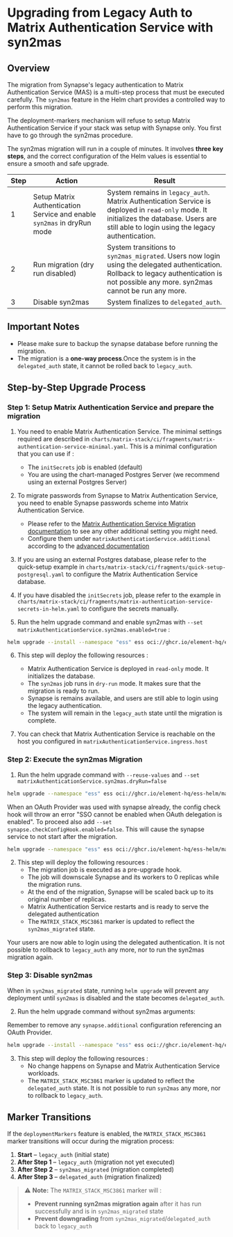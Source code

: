 <!--
Copyright 2025 New Vector Ltd
Copyright 2025 Element Creations Ltd

SPDX-License-Identifier: AGPL-3.0-only
-->

# Upgrading from Legacy Auth to Matrix Authentication Service with syn2mas

## Overview

The migration from Synapse's legacy authentication to Matrix Authentication Service (MAS) is a multi-step process that must be executed carefully. The `syn2mas` feature in the Helm chart provides a controlled way to perform this migration.

The deployment-markers mechanism will refuse to setup Matrix Authentication Service if your stack was setup with Synapse only. You first have to go through the syn2mas procedure.

The syn2mas migration will run in a couple of minutes. It involves **three key steps**, and the correct configuration of the Helm values is essential to ensure a smooth and safe upgrade.

| Step | Action | Result |
|------|--------|--------|
| 1 | Setup Matrix Authentication Service and enable `syn2mas` in dryRun mode | System remains in `legacy_auth`. Matrix Authentication Service is deployed in `read-only` mode. It initializes the database. Users are still able to login using the legacy authentication. |
| 2 | Run migration (dry run disabled) | System transitions to `syn2mas_migrated`. Users now login using the delegated authentication. Rollback to legacy authentication is not possible any more.  syn2mas cannot be run any more. |
| 3 | Disable syn2mas | System finalizes to `delegated_auth`. |

## Important Notes

- Please make sure to backup the synapse database before running the migration.
- The migration is a **one-way process**.Once the system is in the `delegated_auth` state, it cannot be rolled back to `legacy_auth`.

## Step-by-Step Upgrade Process

### Step 1: Setup Matrix Authentication Service and prepare the migration

1. You need to enable Matrix Authentication Service. The minimal settings required are described in `charts/matrix-stack/ci/fragments/matrix-authentication-service-minimal.yaml`. This is a minimal configuration that you can use if :
   - The `initSecrets` job is enabled (default)
   - You are using the chart-managed Postgres Server (we recommend using an external Postgres Server)

2. To migrate passwords from Synapse to Matrix Authentication Service, you need to enable Synapse passwords scheme into Matrix Authentication Service.
   - Please refer to the [Matrix Authentication Service Migration documentation](https://element-hq.github.io/matrix-authentication-service/setup/migration.html) to see any other additional setting you might need.
   - Configure them under `matrixAuthenticationService.additional` according to the [advanced documentation](./advanced.md#configuring-matrix-authentication-service)

3. If you are using an external Postgres database, please refer to the quick-setup example in `charts/matrix-stack/ci/fragments/quick-setup-postgresql.yaml` to configure the Matrix Authentication Service database.

4. If you have disabled the `initSecrets` job, please refer to the example in `charts/matrix-stack/ci/fragments/matrix-authentication-service-secrets-in-helm.yaml` to configure the secrets manually.

5. Run the helm upgrade command and enable syn2mas with `--set matrixAuthenticationService.syn2mas.enabled=true` :

```bash
helm upgrade --install --namespace "ess" ess oci://ghcr.io/element-hq/ess-helm/matrix-stack -f ~/ess-config-values/hostnames.yaml <optional additional values files to pass> --wait --set matrixAuthenticationService.syn2mas.enabled=true
```

6. This step will deploy the following resources :
   - Matrix Authentication Service is deployed in `read-only` mode. It initializes the database.
   - The `syn2mas` job runs in `dry-run` mode. It makes sure that the migration is ready to run.
   - Synapse is remains available, and users are still able to login using the legacy authentication.
   - The system will remain in the `legacy_auth` state until the migration is complete.

7. You can check that Matrix Authentication Service is reachable on the host you configured in `matrixAuthenticationService.ingress.host`


### Step 2: Execute the syn2mas Migration

1. Run the helm upgrade command with `--reuse-values` and `--set matrixAuthenticationService.syn2mas.dryRun=false`

```bash
helm upgrade --namespace "ess" ess oci://ghcr.io/element-hq/ess-helm/matrix-stack --reuse-values --wait --set matrixAuthenticationService.syn2mas.dryRun=false
```

When an OAuth Provider was used with synapse already, the config check hook will throw an error "SSO cannot be enabled when OAuth delegation is enabled".
To proceed also add `--set synapse.checkConfigHook.enabled=false`. This will cause the synapse service to not start after the migration.

```bash
helm upgrade --namespace "ess" ess oci://ghcr.io/element-hq/ess-helm/matrix-stack --reuse-values --wait --set matrixAuthenticationService.syn2mas.dryRun=false --set synapse.checkConfigHook.enabled=false
```

2. This step will deploy the following resources :
   - The migration job is executed as a pre-upgrade hook.
   - The job will downscale Synapse and its workers to 0 replicas while the migration runs.
   - At the end of the migration, Synapse will be scaled back up to its original number of replicas.
   - Matrix Authentication Service restarts and is ready to serve the delegated authentication
   - The `MATRIX_STACK_MSC3861` marker is updated to reflect the `syn2mas_migrated` state.

Your users are now able to login using the delegated authentication. It is not possible to rollback to `legacy_auth` any more, nor to run the syn2mas migration again.


### Step 3: Disable syn2mas

When in `syn2mas_migrated` state, running `helm upgrade` will prevent any deployment until `syn2mas` is disabled and the state becomes `delegated_auth`.

2. Run the helm upgrade command without syn2mas arguments:

Remember to remove any `synapse.additional` configuration referencing an OAuth Provider.

```bash
helm upgrade --install --namespace "ess" ess oci://ghcr.io/element-hq/ess-helm/matrix-stack -f ~/ess-config-values/hostnames.yaml <optional additional values files to pass> --wait
```

3. This step will deploy the following resources :
   - No change happens on Synapse and Matrix Authentication Service workloads.
   - The `MATRIX_STACK_MSC3861` marker is updated to reflect the `delegated_auth` state. It is not possible to run `syn2mas` any more, nor to rollback to `legacy_auth`.

## Marker Transitions

If the `deploymentMarkers` feature is enabled, the `MATRIX_STACK_MSC3861` marker transitions will occur during the migration process:

1. **Start** – `legacy_auth` (initial state)
2. **After Step 1** – `legacy_auth` (migration not yet executed)
3. **After Step 2** – `syn2mas_migrated` (migration completed)
4. **After Step 3** – `delegated_auth` (migration finalized)

> ⚠️ **Note:** The `MATRIX_STACK_MSC3861` marker will :
> - **Prevent running syn2mas migration again** after it has run successfully and is in `syn2mas_migrated` state
> - **Prevent downgrading** from `syn2mas_migrated`/`delegated_auth` back to `legacy_auth`
